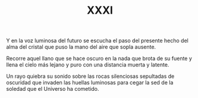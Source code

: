 ﻿---
title: XXXI
categories:
- 111 sonetos
---

Y en la voz luminosa del futuro
se escucha el paso del presente
hecho del alma del cristal que puso
la mano del aire que sopla ausente.

Recorre aquel llano que se hace oscuro
en la nada que brota de su fuente
y llena el cielo más lejano y puro
con una distancia muerta y latente.

Un rayo quiebra su sonido
sobre las rocas silenciosas
sepultadas de oscuridad
que invaden las huellas luminosas
para cegar la sed de la soledad
que el Universo ha cometido.

